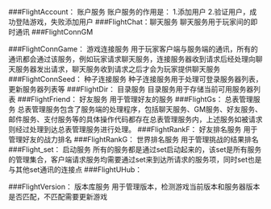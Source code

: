 ###FlightAccount： 账户服务
账户服务的作用是：
1.添加用户
2.验证用户，成功登陆游戏，失败添加用户
###FlightChat：聊天服务
聊天服务用于玩家间的即时通讯
###FlightConnGM

###FlightConnGame： 游戏连接服务
用于玩家客户端与服务端的通讯，所有的通讯都会通过该服务，例如玩家请求聊天服务，连接服务器收到请求后经处理向聊天服务器发出请求，聊天服务收到请求之后才会为玩家提供聊天服务
###FlightConnSeed： 种子连接服务
种子连接服务用于处理可登录服务器列表，更新服务器列表等
###FlightDir： 目录服务
目录服务用于存储当前可用服务器列表
###FlightFriend： 好友服务
用于管理好友的服务
###FlightGs： 总表管理服务
总表管理服务包含了服务端的处理程序，包括聊天服务、GM服务、好友服务、邮件服务、支付服务等的具体操作代码都存在总表管理服务内，上述服务如被请求则经过处理到达总表管理服务进行处理。
###FlightRankF： 好友排名服务
用于管理好友的战力排名
###FlightRankG： 世界排名服务
用于管理挑战的结果排名
###Flight_set： 启动服务
所有的服务都是通过set启动起来的，该set是所有服务的管理集合，客户端请求服务均需要通过set来到达所请求的服务项，同时set也是与其他set通讯的连接点
###FlightUHub：

###FlightVersion： 版本库服务
用于管理版本，检测游戏当前版本和服务器版本是否匹配，不匹配需要更新游戏